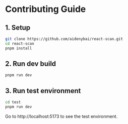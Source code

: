 # Contributing Guide

## 1. Setup

```bash
git clone https://github.com/aidenybai/react-scan.git
cd react-scan
pnpm install
```

## 2. Run dev build

```bash
pnpm run dev
```

## 3. Run test environment

```bash
cd test
pnpm run dev
```

Go to http://localhost:5173 to see the test environment.
